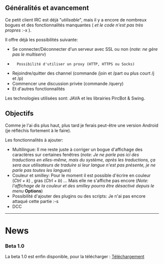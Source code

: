 ## Généralités et avancement

Ce petit client IRC est déjà "*utilisable*", mais il y a encore de nombreux bogues et des fonctionnalités manquantes ( *et le code n'est pas très propres* :-x ).
  
Il offre déjà les possibilités suivante:

*	Se connecter/Déconnecter d'un serveur avec SSL ou non (*note: ne gère pas le multiserv*)
*       Possibilité d'utiliser un proxy (HTTP, HTTPS ou Socks)
*	Rejoindre/quitter des channel (commande /join et /part ou plus court /j et /p)
*	Commencer une discussion privée (commande /query)
*	Et d'autres fonctionnalités
   

Les technologies utilisées sont: JAVA et les librairies PircBot & Swing.
 
## Objectifs

Comme je l'ai dis plus haut, plus tard je ferais peut-être une version Android (je réfléchis fortement à le faire).

Les fonctionnalités à ajouter:

*	Multilingue: Il me reste juste à corriger un bogue d'affichage des caractères sur certaines fenêtres (*note: Je ne parle pas ici des traductions en elles-même, mais du système, après les traductions, ça sera aux utilisateurs de traduire si leur langue n'est pas présente, je ne parle pas toutes les langues*)
*	Couleur et smilley: Pour le moment il est possible d'écrire en couleur (*Ctrl + k*) , gras (*Ctrl + b*) ... Mais elle ne s'affiche pas encore (*Note: l'affichage de la couleur et des smilley pourra être désactivé depuis le menu* __Options__)
*	Possibilité d'ajouter des plugins ou des scripts: Je n'ai pas encore attaqué cette partie :-s
*	DCC

-----------

# News

### Beta 1.0
La beta 1.0 est enfin disponible, pour la télécharger : [Téléchargement](/download)
